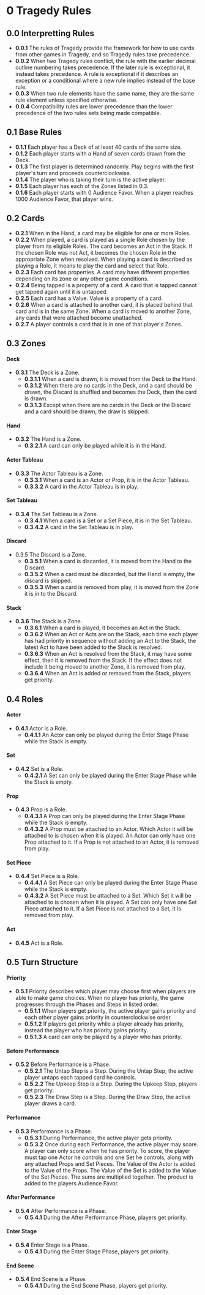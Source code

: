 # 0 Tragedy Rules

## 0.0 Interpretting Rules
* **0.0.1** The rules of Tragedy provide the framework for how to use cards from other games in Tragedy, and so Tragedy rules take precedence.
* **0.0.2** When two Tragedy rules conflict, the rule with the earlier decimal outline numbering takes precedence.  If the later rule is exceptional, it instead takes precedence.  A rule is exceptional if it describes an exception or a conditional where a new rule implies instead of the base rule.
* **0.0.3** When two rule elements have the same name, they are the same rule element unless specified otherwise.
* **0.0.4** Compatibility rules are lower precedence than the lower precedence of the two rules sets being made compatible.

## 0.1 Base Rules
* **0.1.1** Each player has a Deck of at least 40 cards of the same size.  
* **0.1.2** Each player starts with a Hand of seven cards drawn from the Deck.
* **0.1.3** The first player is determined randomly.  Play begins with the first player's turn and proceeds counterclockwise.
* **0.1.4** The player who is taking their turn is the active player.
* **0.1.5** Each player has each of the Zones listed in 0.3.
* **0.1.6** Each player starts with 0 Audience Favor.  When a player reaches 1000 Audience Favor, that player wins.

## 0.2 Cards
* **0.2.1** When in the Hand, a card may be eligible for one or more Roles.
* **0.2.2** When played, a card is played as a single Role chosen by the player from its eligible Roles.  The card becomes an Act in the Stack. If the chosen Role was not Act, it becomes the chosen Role in the appropriate Zone when resolved.  When playing a card is described as playing a Role, it means to play the card and select that Role.
* **0.2.3** Each card has properties.  A card may have different properties depending on its zone or any other game conditions.
* **0.2.4** Being tapped is a property of a card.  A card that is tapped cannot get tapped again until it is untapped.
* **0.2.5** Each card has a Value.  Value is a property of a card.
* **0.2.6** When a card is attached to another card, it is placed behind that card and is in the same Zone.  When a card is moved to another Zone, any cards that were attached become unattached.
* **0.2.7** A player controls a card that is in one of that player's Zones.

## 0.3 Zones
#### Deck
* **0.3.1** The Deck is a Zone.
    * **0.3.1.1** When a card is drawn, it is moved from the Deck to the Hand.
    * **0.3.1.2** When there are no cards in the Deck, and a card should be drawn, the Discard is shuffled and becomes the Deck, then the card is drawn.
    * **0.3.1.3** Except when there are no cards in the Deck or the Discard and a card should be drawn, the draw is skipped.
#### Hand
* **0.3.2** The Hand is a Zone.
    * **0.3.2.1** A card can only be played while it is in the Hand.
#### Actor Tableau
* **0.3.3** The Actor Tableau is a Zone.
    * **0.3.3.1** When a card is an Actor or Prop, it is in the Actor Tableau.
    * **0.3.3.2** A card in the Actor Tableau is in play.
#### Set Tableau
* **0.3.4** The Set Tableau is a Zone.
    * **0.3.4.1** When a card is a Set or a Set Piece, it is in the Set Tableau.
    * **0.3.4.2** A card in the Set Tableau is in play.
#### Discard
* 0.3.5 The Discard is a Zone.
    * **0.3.5.1** When a card is discarded, it is moved from the Hand to the Discard.
    * **0.3.5.2** When a card must be discarded, but the Hand is empty, the discard is skipped.
    * **0.3.5.3** When a card is removed from play, it is moved from the Zone it is in to the Discard.
#### Stack
* **0.3.6** The Stack is a Zone.
    * **0.3.6.1** When a card is played, it becomes an Act in the Stack.
    * **0.3.6.2** When an Act or Acts are on the Stack, each time each player has had priority in sequence without adding an Act to the Stack, the latest Act to have been added to the Stack is resolved.
    * **0.3.6.3** When an Act is resolved from the Stack, it may have some effect, then it is removed from the Stack.  If the effect does not include it being moved to another Zone, it is removed from play.
    * **0.3.6.4** When an Act is added or removed from the Stack, players get priority.

## 0.4 Roles
#### Actor
* **0.4.1** Actor is a Role.
    * **0.4.1.1** An Actor can only be played during the Enter Stage Phase while the Stack is empty.
#### Set
* **0.4.2** Set is a Role.
    * **0.4.2.1** A Set can only be played during the Enter Stage Phase while the Stack is empty.
#### Prop
* **0.4.3** Prop is a Role.
    * **0.4.3.1** A Prop can only be played during the Enter Stage Phase while the Stack is empty.
    * **0.4.3.2** A Prop must be attached to an Actor.  Which Actor it will be attached to is chosen when it is played.  An Actor can only have one Prop attached to it.  If a Prop is not attached to an Actor, it is removed from play.
#### Set Piece
* **0.4.4** Set Piece is a Role.
    * **0.4.4.1** A Set Piece can only be played during the Enter Stage Phase while the Stack is empty.
    * **0.4.3.2** A Set Piece must be attached to a Set.  Which Set it will be attached to is chosen when it is played.  A Set can only have one Set Piece attached to it.  If a Set Piece is not attached to a Set, it is removed from play.
#### Act
* **0.4.5** Act is a Role.

## 0.5 Turn Structure
#### Priority
* **0.5.1** Priority describes which player may choose first when players are able to make game choices.  When no player has priority, the game progresses through the Phases and Steps in listed order.
    * **0.5.1.1** When players get priority, the active player gains priority and each other player gains priority in counterclockwise order.
    * **0.5.1.2** If players get priority while a player already has priority, instead the player who has priority gains priority.
    * **0.5.1.3** A card can only be played by a player who has priority.
#### Before Performance
* **0.5.2** Before Performance is a Phase.
    * **0.5.2.1** The Untap Step is a Step. During the Untap Step, the active player untaps each tapped card he controls.
    * **0.5.2.2** The Upkeep Step is a Step. During the Upkeep Step, players get priority.
    * **0.5.2.3** The Draw Step is a Step.  During the Draw Step, the active player draws a card.
#### Performance
* **0.5.3** Performance is a Phase.
    * **0.5.3.1** During Performance, the active player gets priority.
    * **0.5.3.2** Once during each Performance, the active player may score.  A player can only score when he has priority.  To score, the player must tap one Actor he controls and one Set he controls, along with any attached Props and Set Pieces.  The Value of the Actor is added to the Value of the Props.  The Value of the Set is added to the Value of the Set Pieces.  The sums are multiplied together.  The product is added to the players Audience Favor.
#### After Performance
* **0.5.4** After Performance is a Phase.
    * **0.5.4.1** During the After Performance Phase, players get priority.
#### Enter Stage
* **0.5.4** Enter Stage is a Phase.
    * **0.5.4.1** During the Enter Stage Phase, players get priority.
#### End Scene
* **0.5.4** End Scene is a Phase.
    * **0.5.4.1** During the End Scene Phase, players get priority.
